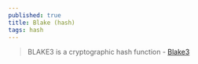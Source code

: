 ```yaml
---
published: true
title: Blake (hash)
tags: hash
---
```

> BLAKE3 is a cryptographic hash function - [Blake3](https://github.com/BLAKE3-team/BLAKE3)


